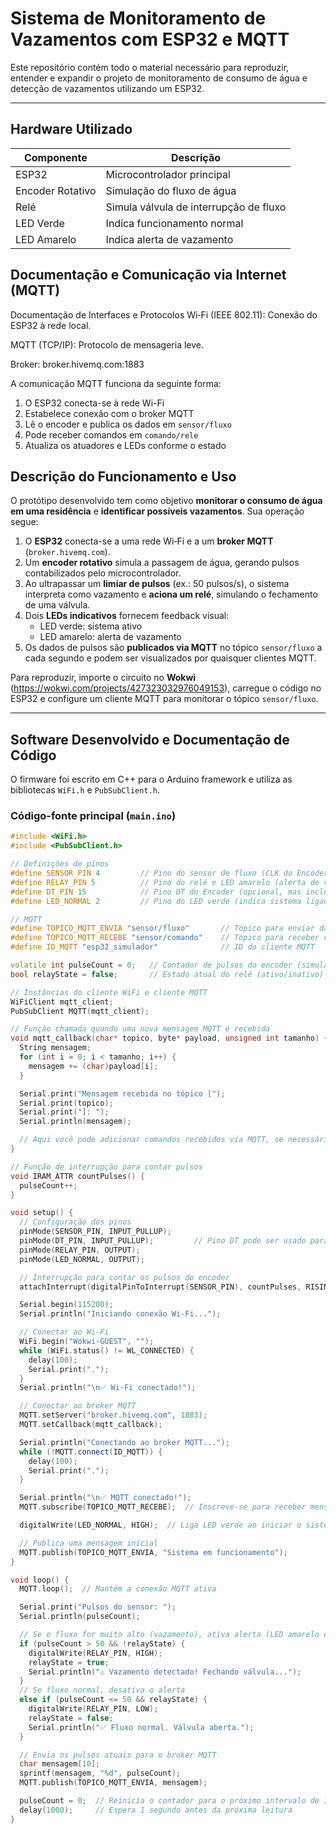# Sistema de Monitoramento de Vazamentos com ESP32 e MQTT

Este repositório contém todo o material necessário para reproduzir, entender e expandir o projeto de monitoramento de consumo de água e detecção de vazamentos utilizando um ESP32.

---

## Hardware Utilizado

| Componente       | Descrição                                   |
|------------------|-----------------------------------------------|
| ESP32            | Microcontrolador principal                   |
| Encoder Rotativo | Simulação do fluxo de água                   |
| Relé             | Simula válvula de interrupção de fluxo       |
| LED Verde        | Indica funcionamento normal                  |
| LED Amarelo      | Indica alerta de vazamento                   |

## Documentação e Comunicação via Internet (MQTT)

Documentação de Interfaces e Protocolos
Wi‑Fi (IEEE 802.11): Conexão do ESP32 à rede local.

MQTT (TCP/IP): Protocolo de mensageria leve.

Broker: broker.hivemq.com:1883

A comunicação MQTT funciona da seguinte forma:

1. O ESP32 conecta-se à rede Wi-Fi
2. Estabelece conexão com o broker MQTT
3. Lê o encoder e publica os dados em `sensor/fluxo`
4. Pode receber comandos em `comando/rele`
5. Atualiza os atuadores e LEDs conforme o estado

## Descrição do Funcionamento e Uso

O protótipo desenvolvido tem como objetivo **monitorar o consumo de água em uma residência** e **identificar possíveis vazamentos**. Sua operação segue:  
1. O **ESP32** conecta-se a uma rede Wi‑Fi e a um **broker MQTT** (`broker.hivemq.com`).  
2. Um **encoder rotativo** simula a passagem de água, gerando pulsos contabilizados pelo microcontrolador.  
3. Ao ultrapassar um **limiar de pulsos** (ex.: 50 pulsos/s), o sistema interpreta como vazamento e **aciona um relé**, simulando o fechamento de uma válvula.  
4. Dois **LEDs indicativos** fornecem feedback visual:  
   - LED verde: sistema ativo  
   - LED amarelo: alerta de vazamento  
5. Os dados de pulsos são **publicados via MQTT** no tópico `sensor/fluxo` a cada segundo e podem ser visualizados por quaisquer clientes MQTT.

Para reproduzir, importe o circuito no **Wokwi** (https://wokwi.com/projects/427323032976049153), carregue o código no ESP32 e configure um cliente MQTT para monitorar o tópico `sensor/fluxo`.

---

## Software Desenvolvido e Documentação de Código

O firmware foi escrito em C++ para o Arduino framework e utiliza as bibliotecas `WiFi.h` e `PubSubClient.h`.

### Código-fonte principal (`main.ino`)
```cpp
#include <WiFi.h>
#include <PubSubClient.h>

// Definições de pinos
#define SENSOR_PIN 4         // Pino do sensor de fluxo (CLK do Encoder)
#define RELAY_PIN 5          // Pino do relé e LED amarelo (alerta de vazamento)
#define DT_PIN 15            // Pino DT do Encoder (opcional, mas incluído no circuito)
#define LED_NORMAL 2         // Pino do LED verde (indica sistema ligado)

// MQTT
#define TOPICO_MQTT_ENVIA "sensor/fluxo"       // Tópico para enviar dados (publicar)
#define TOPICO_MQTT_RECEBE "sensor/comando"    // Tópico para receber comandos (subscrever)
#define ID_MQTT "esp32_simulador"              // ID do cliente MQTT

volatile int pulseCount = 0;   // Contador de pulsos do encoder (simula fluxo de água)
bool relayState = false;       // Estado atual do relé (ativo/inativo)

// Instâncias do cliente WiFi e cliente MQTT
WiFiClient mqtt_client;
PubSubClient MQTT(mqtt_client);

// Função chamada quando uma nova mensagem MQTT é recebida
void mqtt_callback(char* topico, byte* payload, unsigned int tamanho) {
  String mensagem;
  for (int i = 0; i < tamanho; i++) {
    mensagem += (char)payload[i];
  }

  Serial.print("Mensagem recebida no tópico [");
  Serial.print(topico);
  Serial.print("]: ");
  Serial.println(mensagem);

  // Aqui você pode adicionar comandos recebidos via MQTT, se necessário
}

// Função de interrupção para contar pulsos
void IRAM_ATTR countPulses() {
  pulseCount++;
}

void setup() {
  // Configuração dos pinos
  pinMode(SENSOR_PIN, INPUT_PULLUP);
  pinMode(DT_PIN, INPUT_PULLUP);         // Pino DT pode ser usado para futuros incrementos
  pinMode(RELAY_PIN, OUTPUT);
  pinMode(LED_NORMAL, OUTPUT);

  // Interrupção para contar os pulsos do encoder
  attachInterrupt(digitalPinToInterrupt(SENSOR_PIN), countPulses, RISING);

  Serial.begin(115200);
  Serial.println("Iniciando conexão Wi-Fi...");

  // Conectar ao Wi-Fi
  WiFi.begin("Wokwi-GUEST", "");
  while (WiFi.status() != WL_CONNECTED) {
    delay(100);
    Serial.print(".");
  }
  Serial.println("\n✅ Wi-Fi conectado!");

  // Conectar ao broker MQTT
  MQTT.setServer("broker.hivemq.com", 1883);
  MQTT.setCallback(mqtt_callback);

  Serial.println("Conectando ao broker MQTT...");
  while (!MQTT.connect(ID_MQTT)) {
    delay(100);
    Serial.print(".");
  }

  Serial.println("\n✅ MQTT conectado!");
  MQTT.subscribe(TOPICO_MQTT_RECEBE);  // Inscreve-se para receber mensagens

  digitalWrite(LED_NORMAL, HIGH);  // Liga LED verde ao iniciar o sistema

  // Publica uma mensagem inicial
  MQTT.publish(TOPICO_MQTT_ENVIA, "Sistema em funcionamento");
}

void loop() {
  MQTT.loop();  // Mantém a conexão MQTT ativa

  Serial.print("Pulsos do sensor: ");
  Serial.println(pulseCount);

  // Se o fluxo for muito alto (vazamento), ativa alerta (LED amarelo e relé)
  if (pulseCount > 50 && !relayState) {
    digitalWrite(RELAY_PIN, HIGH);
    relayState = true;
    Serial.println("⚠️ Vazamento detectado! Fechando válvula...");
  }
  // Se fluxo normal, desativa o alerta
  else if (pulseCount <= 50 && relayState) {
    digitalWrite(RELAY_PIN, LOW);
    relayState = false;
    Serial.println("✅ Fluxo normal. Válvula aberta.");
  }

  // Envia os pulsos atuais para o broker MQTT
  char mensagem[10];
  sprintf(mensagem, "%d", pulseCount);
  MQTT.publish(TOPICO_MQTT_ENVIA, mensagem);

  pulseCount = 0;  // Reinicia o contador para o próximo intervalo de 1s
  delay(1000);     // Espera 1 segundo antes da próxima leitura
}

